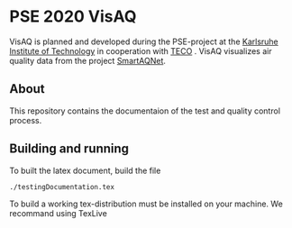 # PSE 2020 VisAQ
VisAQ is planned and developed during the PSE-project at the [Karlsruhe Institute of Technology](https://www.kit.edu) in cooperation with [TECO](https://www.teco.edu/) .
VisAQ visualizes air quality data from the project [SmartAQNet](https://www.smartaq.net/de).

## About
This repository contains the documentaion of the test and quality control process.

## Building and running
To built the latex document, build the file
```
./testingDocumentation.tex
```
To build a working tex-distribution must be installed on your machine. We recommand using TexLive
